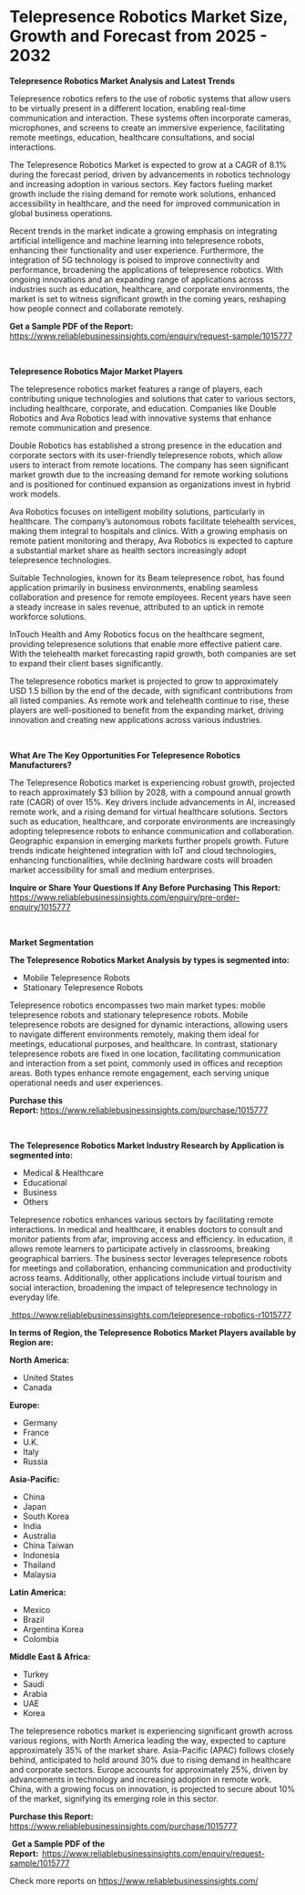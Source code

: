 <p><h1>Telepresence Robotics Market Size, Growth and Forecast from 2025 - 2032</h1></p><p><strong>Telepresence Robotics Market Analysis and Latest Trends</strong></p>
<p><p>Telepresence robotics refers to the use of robotic systems that allow users to be virtually present in a different location, enabling real-time communication and interaction. These systems often incorporate cameras, microphones, and screens to create an immersive experience, facilitating remote meetings, education, healthcare consultations, and social interactions. </p><p>The Telepresence Robotics Market is expected to grow at a CAGR of 8.1% during the forecast period, driven by advancements in robotics technology and increasing adoption in various sectors. Key factors fueling market growth include the rising demand for remote work solutions, enhanced accessibility in healthcare, and the need for improved communication in global business operations. </p><p>Recent trends in the market indicate a growing emphasis on integrating artificial intelligence and machine learning into telepresence robots, enhancing their functionality and user experience. Furthermore, the integration of 5G technology is poised to improve connectivity and performance, broadening the applications of telepresence robotics. With ongoing innovations and an expanding range of applications across industries such as education, healthcare, and corporate environments, the market is set to witness significant growth in the coming years, reshaping how people connect and collaborate remotely.</p></p>
<p><strong>Get a Sample PDF of the Report:&nbsp;</strong> <a href="https://www.reliablebusinessinsights.com/enquiry/request-sample/1015777?utm_campaign=2315&utm_medium=2&utm_source=Github&utm_content=ia&utm_term=10042025&utm_id=telepresence-robotics">https://www.reliablebusinessinsights.com/enquiry/request-sample/1015777</a></p>
<p>&nbsp;</p>
<p><strong>Telepresence Robotics Major Market Players</strong></p>
<p><p>The telepresence robotics market features a range of players, each contributing unique technologies and solutions that cater to various sectors, including healthcare, corporate, and education. Companies like Double Robotics and Ava Robotics lead with innovative systems that enhance remote communication and presence. </p><p>Double Robotics has established a strong presence in the education and corporate sectors with its user-friendly telepresence robots, which allow users to interact from remote locations. The company has seen significant market growth due to the increasing demand for remote working solutions and is positioned for continued expansion as organizations invest in hybrid work models.</p><p>Ava Robotics focuses on intelligent mobility solutions, particularly in healthcare. The company’s autonomous robots facilitate telehealth services, making them integral to hospitals and clinics. With a growing emphasis on remote patient monitoring and therapy, Ava Robotics is expected to capture a substantial market share as health sectors increasingly adopt telepresence technologies.</p><p>Suitable Technologies, known for its Beam telepresence robot, has found application primarily in business environments, enabling seamless collaboration and presence for remote employees. Recent years have seen a steady increase in sales revenue, attributed to an uptick in remote workforce solutions. </p><p>InTouch Health and Amy Robotics focus on the healthcare segment, providing telepresence solutions that enable more effective patient care. With the telehealth market forecasting rapid growth, both companies are set to expand their client bases significantly.</p><p>The telepresence robotics market is projected to grow to approximately USD 1.5 billion by the end of the decade, with significant contributions from all listed companies. As remote work and telehealth continue to rise, these players are well-positioned to benefit from the expanding market, driving innovation and creating new applications across various industries.</p></p>
<p>&nbsp;</p>
<p><strong>What Are The Key Opportunities For Telepresence Robotics Manufacturers?</strong></p>
<p><p>The Telepresence Robotics market is experiencing robust growth, projected to reach approximately $3 billion by 2028, with a compound annual growth rate (CAGR) of over 15%. Key drivers include advancements in AI, increased remote work, and a rising demand for virtual healthcare solutions. Sectors such as education, healthcare, and corporate environments are increasingly adopting telepresence robots to enhance communication and collaboration. Geographic expansion in emerging markets further propels growth. Future trends indicate heightened integration with IoT and cloud technologies, enhancing functionalities, while declining hardware costs will broaden market accessibility for small and medium enterprises.</p></p>
<p><strong>Inquire or Share Your Questions If Any Before Purchasing This Report:</strong> <a href="https://www.reliablebusinessinsights.com/enquiry/pre-order-enquiry/1015777?utm_campaign=2315&utm_medium=2&utm_source=Github&utm_content=ia&utm_term=10042025&utm_id=telepresence-robotics">https://www.reliablebusinessinsights.com/enquiry/pre-order-enquiry/1015777</a></p>
<p>&nbsp;</p>
<p><strong>Market Segmentation</strong></p>
<p><strong>The Telepresence Robotics Market Analysis by types is segmented into:</strong></p>
<p><ul><li>Mobile Telepresence Robots</li><li>Stationary Telepresence Robots</li></ul></p>
<p><p>Telepresence robotics encompasses two main market types: mobile telepresence robots and stationary telepresence robots. Mobile telepresence robots are designed for dynamic interactions, allowing users to navigate different environments remotely, making them ideal for meetings, educational purposes, and healthcare. In contrast, stationary telepresence robots are fixed in one location, facilitating communication and interaction from a set point, commonly used in offices and reception areas. Both types enhance remote engagement, each serving unique operational needs and user experiences.</p></p>
<p><strong>Purchase this Report:&nbsp;</strong><a href="https://www.reliablebusinessinsights.com/purchase/1015777?utm_campaign=2315&utm_medium=2&utm_source=Github&utm_content=ia&utm_term=10042025&utm_id=telepresence-robotics">https://www.reliablebusinessinsights.com/purchase/1015777</a></p>
<p>&nbsp;</p>
<p><strong>The Telepresence Robotics Market Industry Research by Application is segmented into:</strong></p>
<p><ul><li>Medical & Healthcare</li><li>Educational</li><li>Business</li><li>Others</li></ul></p>
<p><p>Telepresence robotics enhances various sectors by facilitating remote interactions. In medical and healthcare, it enables doctors to consult and monitor patients from afar, improving access and efficiency. In education, it allows remote learners to participate actively in classrooms, breaking geographical barriers. The business sector leverages telepresence robots for meetings and collaboration, enhancing communication and productivity across teams. Additionally, other applications include virtual tourism and social interaction, broadening the impact of telepresence technology in everyday life.</p></p>
<p><a href="https://www.reliablebusinessinsights.com/telepresence-robotics-r1015777?utm_campaign=2315&utm_medium=2&utm_source=Github&utm_content=ia&utm_term=10042025&utm_id=telepresence-robotics">&nbsp;https://www.reliablebusinessinsights.com/telepresence-robotics-r1015777</a></p>
<p><strong>In terms of Region, the Telepresence Robotics Market Players available by Region are:</strong></p>
<p>
    <p> <strong> North America: </strong>
        <ul>
            <li>United States</li>
            <li>Canada</li>
        </ul>
        </p> 
    <p> <strong> Europe: </strong>
        <ul>
            <li>Germany</li>
            <li>France</li>
            <li>U.K.</li>
            <li>Italy</li>
            <li>Russia</li>
        </ul>
        </p> 
    <p> <strong> Asia-Pacific: </strong>
        <ul>
            <li>China</li>
            <li>Japan</li>
            <li>South Korea</li>
            <li>India</li>
            <li>Australia</li>
            <li>China Taiwan</li>
            <li>Indonesia</li>
            <li>Thailand</li>
            <li>Malaysia</li>
        </ul>
        </p> 
    <p> <strong> Latin America: </strong>
        <ul>
            <li>Mexico</li>
            <li>Brazil</li>
            <li>Argentina Korea</li>
            <li>Colombia</li>
        </ul>
        </p> 
    <p> <strong> Middle East & Africa: </strong>
        <ul>
            <li>Turkey</li>
            <li>Saudi</li>
            <li>Arabia</li>
            <li>UAE</li>
            <li>Korea</li>
        </ul>
    </p>
    </p>
<p><p>The telepresence robotics market is experiencing significant growth across various regions, with North America leading the way, expected to capture approximately 35% of the market share. Asia-Pacific (APAC) follows closely behind, anticipated to hold around 30% due to rising demand in healthcare and corporate sectors. Europe accounts for approximately 25%, driven by advancements in technology and increasing adoption in remote work. China, with a growing focus on innovation, is projected to secure about 10% of the market, signifying its emerging role in this sector.</p></p>
<p><strong>Purchase this Report: </strong><a href="https://www.reliablebusinessinsights.com/purchase/1015777?utm_campaign=2315&utm_medium=2&utm_source=Github&utm_content=ia&utm_term=10042025&utm_id=telepresence-robotics">https://www.reliablebusinessinsights.com/purchase/1015777</a></p>
<p>&nbsp;<strong>Get a Sample PDF of the Report:&nbsp;&nbsp;</strong><a href="https://www.reliablebusinessinsights.com/enquiry/request-sample/1015777?utm_campaign=2315&utm_medium=2&utm_source=Github&utm_content=ia&utm_term=10042025&utm_id=telepresence-robotics">https://www.reliablebusinessinsights.com/enquiry/request-sample/1015777</a></p>
<p><strong></strong></p>
<p>Check more reports on <a href="https://www.reliablebusinessinsights.com/?utm_campaign=2315&utm_medium=2&utm_source=Github&utm_content=ia&utm_term=10042025&utm_id=telepresence-robotics">https://www.reliablebusinessinsights.com/</a></p>